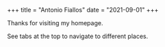 +++
title = "Antonio Fiallos"
date = "2021-09-01"
+++

Thanks for visiting my homepage.

See tabs at the top to navigate to different places.
